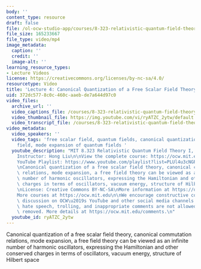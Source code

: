 ```yaml
---
body: ''
content_type: resource
draft: false
file: /ol-ocw-studio-app/courses/8-323-relativistic-quantum-field-theory-i-spring-2023/ocw_8323_lecture04_2023feb15_360p_16_9.mp4
file_size: 165233667
file_type: video/mp4
image_metadata:
  caption: ''
  credit: ''
  image-alt: ''
learning_resource_types:
- Lecture Videos
license: https://creativecommons.org/licenses/by-nc-sa/4.0/
resourcetype: Video
title: 'Lecture 4: Canonical Quantization of a Free Scalar Field Theory'
uid: 372dc577-8c0c-460c-aaeb-de7a644d97c0
video_files:
  archive_url: ''
  video_captions_file: /courses/8-323-relativistic-quantum-field-theory-i-spring-2023/11UUrQiygKUqRPHsGv-oPVsPn8bfzQ7YC_transcript.webvtt
  video_thumbnail_file: https://img.youtube.com/vi/ryATZC_2ytw/default.jpg
  video_transcript_file: /courses/8-323-relativistic-quantum-field-theory-i-spring-2023/11UUrQiygKUqRPHsGv-oPVsPn8bfzQ7YC_transcript.pdf
video_metadata:
  video_speakers: ''
  video_tags: 'free scalar field, quantum fields, canonical quantization of free scalar
    field, mode expansion of quantum fields '
  youtube_description: "MIT 8.323 Relativistic Quantum Field Theory I, Spring 2023\n\
    Instructor: Hong Liu\n\nView the complete course: https://ocw.mit.edu/courses/8-323-relativistic-quantum-field-theory-i-spring-2023/\n\
    YouTube Playlist: https://www.youtube.com/playlist?list=PLUl4u3cNGP61AV6bhf4mB3tCyWQrI_uU5\n\
    \nCanonical quantization of a free scalar field theory, canonical commutation\
    \ relations, mode expansion, a free field theory can be viewed as an infinite\
    \ number of harmonic oscillators, expressing the Hamiltonian and other conserved\
    \ charges in terms of oscillators, vacuum energy, structure of Hilbert space \n\
    \nLicense: Creative Commons BY-NC-SA\nMore information at https://ocw.mit.edu/terms\n\
    More courses at https://ocw.mit.edu\n\nWe encourage constructive comments and\
    \ discussion on OCW\u2019s YouTube and other social media channels. Personal attacks,\
    \ hate speech, trolling, and inappropriate comments are not allowed and may be\
    \ removed. More details at https://ocw.mit.edu/comments.\n"
  youtube_id: ryATZC_2ytw
---
```

Canonical quantization of a free scalar field theory, canonical commutation relations, mode expansion, a free field theory can be viewed as an infinite number of harmonic oscillators, expressing the Hamiltonian and other conserved charges in terms of oscillators, vacuum energy, structure of Hilbert space